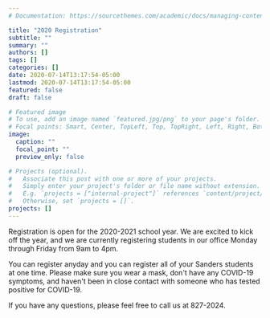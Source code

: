 ```yaml
---
# Documentation: https://sourcethemes.com/academic/docs/managing-content/

title: "2020 Registration"
subtitle: ""
summary: ""
authors: []
tags: []
categories: []
date: 2020-07-14T13:17:54-05:00
lastmod: 2020-07-14T13:17:54-05:00
featured: false
draft: false

# Featured image
# To use, add an image named `featured.jpg/png` to your page's folder.
# Focal points: Smart, Center, TopLeft, Top, TopRight, Left, Right, BottomLeft, Bottom, BottomRight.
image:
  caption: ""
  focal_point: ""
  preview_only: false

# Projects (optional).
#   Associate this post with one or more of your projects.
#   Simply enter your project's folder or file name without extension.
#   E.g. `projects = ["internal-project"]` references `content/project/deep-learning/index.md`.
#   Otherwise, set `projects = []`.
projects: []
---
```


Registration is open for the 2020-2021 school year. We are excited to
kick off the year, and we are currently registering students in our
office Monday through Friday from 9am to 4pm.

You can register anyday and you can register all of your Sanders
students at one time. Please make sure you wear a mask, don't have
any COVID-19 symptoms, and haven't been in close contact with someone
who has tested positive for COVID-19.

If you have any questions, please feel free to call us at 827-2024.
